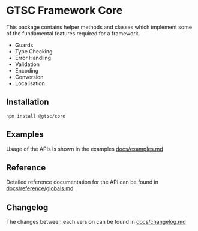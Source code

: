 # GTSC Framework Core

This package contains helper methods and classes which implement some of the fundamental features required for a framework.

- Guards
- Type Checking
- Error Handling
- Validation
- Encoding
- Conversion
- Localisation

## Installation

```shell
npm install @gtsc/core
```

## Examples

Usage of the APIs is shown in the examples [docs/examples.md](docs/examples.md)

## Reference

Detailed reference documentation for the API can be found in [docs/reference/globals.md](docs/reference/globals.md)

## Changelog

The changes between each version can be found in [docs/changelog.md](docs/changelog.md)
